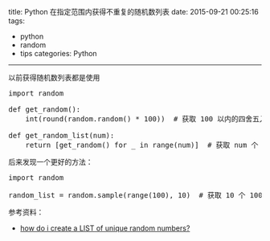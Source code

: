 title: Python 在指定范围内获得不重复的随机数列表
date: 2015-09-21 00:25:16
tags:
  - python
  - random
  - tips
categories: Python
---

以前获得随机数列表都是使用

<pre>
import random

def get_random():
    int(round(random.random() * 100))  # 获取 100 以内的四舍五入整数随机数

def get_random_list(num):
    return [get_random() for _ in range(num)]  # 获取 num 个 100 以内的四舍五入整数随机数
</pre>

后来发现一个更好的方法：

<pre>
import random

random_list = random.sample(range(100), 10)  # 获取 10 个 100 以内的随机数。可以使用 int(round(num))获得四舍五入的整数
</pre>

参考资料：

- [how do i create a LIST of unique random numbers?](https://stackoverflow.com/questions/9755538/how-do-i-create-a-list-of-unique-random-numbers)

